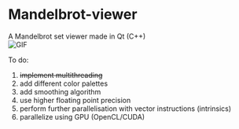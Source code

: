 # Mandelbrot-viewer
A Mandelbrot set viewer made in Qt (C++)  
![GIF](https://i.imgur.com/bPh7gU4.gif)  

To do:
1. ~~implement multithreading~~
2. add different color palettes 
3. add smoothing algorithm
4. use higher floating point precision
5. perform further parallelisation with vector instructions (intrinsics)
6. parallelize using GPU (OpenCL/CUDA)
